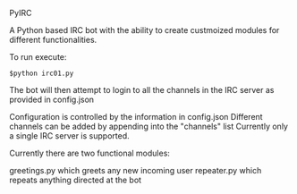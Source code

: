 PyIRC

A Python based IRC bot with the ability to create custmoized modules for different functionalities.

To run execute: 

`$python irc01.py`

The bot will then attempt to login to all the channels in the IRC server as provided in config.json

Configuration is controlled by the information in config.json
Different channels can be added by appending into the "channels" list
Currently only a single IRC server is supported.

Currently there are two functional modules:

greetings.py which greets any new incoming user
repeater.py which repeats anything directed at the bot
